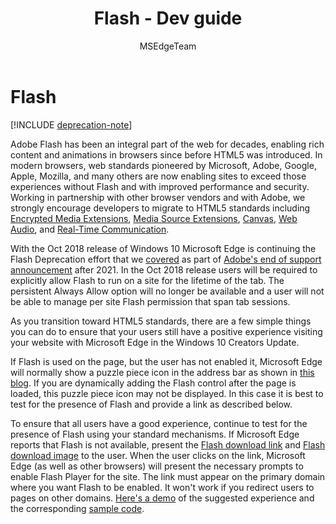 ﻿---
description: Provide a seamless user experience on sites requiring Adobe Flash.
title: Flash - Dev guide
author: MSEdgeTeam
ms.author: msedgedevrel
ms.topic: article
ms.prod: microsoft-edge
keywords: edge, web development, flash
ms.date: 11/19/2020
ROBOTS: NOINDEX,NOFOLLOW
---
# Flash  

[!INCLUDE [deprecation-note](../../includes/legacy-edge-note.md)]  

Adobe Flash has been an integral part of the web for decades, enabling rich content and animations in browsers since before HTML5 was introduced.  In modern browsers, web standards pioneered by Microsoft, Adobe, Google, Apple, Mozilla, and many others are now enabling sites to exceed those experiences without Flash and with improved performance and security.  Working in partnership with other browser vendors and with Adobe, we strongly encourage developers to migrate to HTML5 standards including [Encrypted Media Extensions](https://developer.microsoft.com/microsoft-edge/platform/status/encryptedmediaextensions), [Media Source Extensions](https://developer.microsoft.com/microsoft-edge/platform/status/mediasourceextensions), [Canvas](https://developer.microsoft.com/microsoft-edge/platform/status/canvas), [Web Audio](https://developer.microsoft.com/microsoft-edge/platform/status/webaudioapi), and [Real-Time Communication](https://developer.microsoft.com/microsoft-edge/platform/status/webrtcobjectrtcapi).  

With the Oct 2018 release of Windows 10 Microsoft Edge is continuing the Flash Deprecation effort that we [covered](https://blogs.windows.com/msedgedev/2017/07/25) as part of [Adobe's end of support announcement](https://theblog.adobe.com/adobe-flash-update) after 2021.  In the Oct 2018 release users will be required to explicitly allow Flash to run on a site for the lifetime of the tab.  The persistent Always Allow option will no longer be available and a user will not be able to manage per site Flash permission that span tab sessions.  

As you transition toward HTML5 standards, there are a few simple things you can do to ensure that your users still have a positive experience visiting your website with Microsoft Edge in the Windows 10 Creators Update.  

If Flash is used on the page, but the user has not enabled it, Microsoft Edge will normally show a puzzle piece icon in the address bar as shown in [this blog](https://blogs.windows.com/msedgedev/2016/12/14).  If you are dynamically adding the Flash control after the page is loaded, this puzzle piece icon may not be displayed.  In this case it is best to test for the presence of Flash and provide a link as described below.  

To ensure that all users have a good experience, continue to test for the presence of Flash using your standard mechanisms.  If Microsoft Edge reports that Flash is not available, present the [Flash download link](http://get.adobe.com/flashplayer) and [Flash download image](http://www.adobe.com/legal/permissions/icons-web-logos.html#flashplayer) to the user.  When the user clicks on the link, Microsoft Edge \(as well as other browsers\) will present the necessary prompts to enable Flash Player for the site.  The link must appear on the primary domain where you want Flash to be enabled.  It won't work if you redirect users to pages on other domains.  [Here's a demo](https://microsoftedge.github.io/MicrosoftEdge-Documentation/flashclicktorun) of the suggested experience and the corresponding [sample code](https://github.com/MicrosoftEdge/MicrosoftEdge-Documentation/tree/master/docs/flashclicktorun).  
